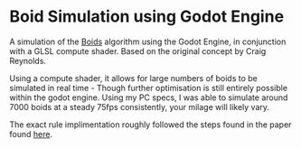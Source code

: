 # Boid Simulation using Godot Engine

A simulation of the [Boids](https://en.wikipedia.org/wiki/Boids) algorithm using the Godot Engine, in conjunction with a GLSL compute shader.
Based on the original concept by Craig Reynolds.

Using a compute shader, it allows for large numbers of boids to be simulated in real time - Though further optimisation is still entirely possible within the godot engine.
Using my PC specs, I was able to simulate around 7000 boids at a steady 75fps consistently, your milage will likely vary.

The exact rule implimentation roughly followed the steps found in the paper found [here](https://vanhunteradams.com/Pico/Animal_Movement/Boids-algorithm.html).